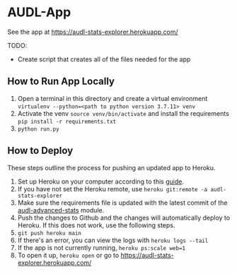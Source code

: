 # AUDL-App

See the app at https://audl-stats-explorer.herokuapp.com/

TODO:

* Create script that creates all of the files needed for the app

## How to Run App Locally

1. Open a terminal in this directory and create a virtual environment `virtualenv --python=<path to python version 3.7.11> venv`
1. Activate the venv `source venv/bin/activate` and install the requirements `pip install -r requirements.txt`
1. `python run.py`

## How to Deploy

These steps outline the process for pushing an updated app to Heroku.

1. Set up Heroku on your computer according to this [guide](https://devcenter.heroku.com/articles/getting-started-with-python#set-up).
1. If you have not set the Heroku remote, use `heroku git:remote -a audl-stats-explorer`
1. Make sure the requirements file is updated with the latest commit of the [audl-advanced-stats](https://github.com/JohnLithio/AUDL-Advanced-Stats) module.
1. Push the changes to Github and the changes will automatically deploy to Heroku. If this does not work, use the following steps.
1. `git push heroku main`
1. If there's an error, you can view the logs with `heroku logs --tail`
1. If the app is not currently running, `heroku ps:scale web=1`
1. To open it up, `heroku open` or go to https://audl-stats-explorer.herokuapp.com/
